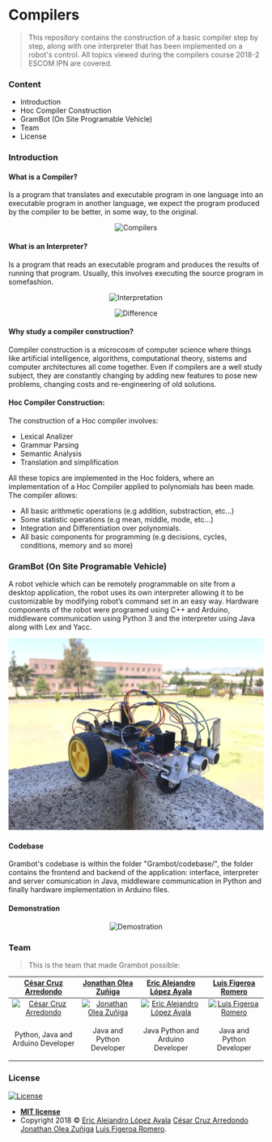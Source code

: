 # Compilers
> This repository contains the construction of a basic compiler step by step, along with one interpreter that has been implemented on a robot's control. All topics viewed during the compilers course 2018-2 ESCOM IPN are covered.

### Content
- Introduction
- Hoc Compiler Construction
- GramBot (On Site Programable Vehicle)
- Team
- License

### Introduction

#### What is a Compiler?
Is a program that translates and executable program in one language into an executable program in another language, we expect the program produced by the compiler to be better, in some way, to the original.

<p align="center">
  <img src="https://codon.com/images/compilers-for-free/compilation.gif" alt="Compilers"/>
</p>

#### What is an Interpreter?
Is a program that reads an executable program and produces the results of running that program. Usually, this involves executing the source program in somefashion.

<p align="center">
  <img src="https://codon.com/images/compilers-for-free/interpretation.gif" alt="Interpretation"/>
</p>

<p align="center">
  <img src="https://codon.com/images/compilers-for-free/venn-diagram.gif" alt="Difference"/>
</p>

#### Why study a compiler construction?
Compiler construction is a microcosm of computer science where things like artificial intelligence, algorithms, computational theory, sistems and computer architectures all come together. Even if compilers are a well study subject, they are constantly changing by adding new features to pose new problems, changing costs and re-engineering of old solutions.

#### Hoc Compiler Construction:
The construction of a Hoc compiler involves:
  - Lexical Analizer
  - Grammar Parsing
  - Semantic Analysis 
  - Translation and simplification
  
All these topics are implemented in the Hoc folders, where an implementation of a Hoc Compiler applied to polynomials has been made. The compiler allows:
  - All basic arithmetic operations (e.g addition, substraction, etc...)
  - Some statistic operations (e.g mean, middle, mode, etc...)
  - Integration and Differentiation over polynomials.
  - All basic components for programming (e.g decisions, cycles, conditions, memory and so more)
  
  
### GramBot (On Site Programable Vehicle)
A robot vehicle which can be remotely programmable on site from a desktop application, the robot uses its own interpreter allowing it to be customizable by modifying robot’s command set in an easy way. Hardware components of the robot were programed using C++ and Arduino, middleware communication using Python 3 and the interpreter using Java along with Lex and Yacc.

<p align="center">
  <img src="https://raw.githubusercontent.com/PitCoder/Compilers/master/Img/IMG_4836.JPG" alt="Grambot"/>
</p>

#### Codebase
Grambot's codebase is within the folder "Grambot/codebase/", the folder contains the frontend and backend of the application: interface, interpreter and server comunication in Java, middleware communication in Python and finally hardware implementation in Arduino files.  

#### Demonstration
<p align="center">
  <img src="https://raw.githubusercontent.com/PitCoder/Compilers/master/Img/demo.gif" alt="Demostration"/>
</p>

### Team

> This is the team that made Grambot possible:

| <a href="https://github.com/ccruz182" target="_blank">**César Cruz Arredondo**</a> | <a href="https://github.com/jonathanoleaz" target="_blank">**Jonathan Olea Zuñiga**</a> | <a href="https://github.com/PitCoder" target="_blank">**Eric Alejandro López Ayala**</a> | <a href="https://github.com/luisfig" target="_blank">**Luis Figeroa Romero**</a> |
| :---: |:---:| :---:| :---:|
| [![César Cruz Arredondo](https://avatars1.githubusercontent.com/u/28882910?s=200&v=2)](https://github.com/ccruz182)    | [![Jonathan Olea Zuñiga](https://avatars3.githubusercontent.com/u/21295348?s=200&v=2)](https://github.com/jonathanoleaz) | [![Eric Alejandro López Ayala](https://avatars3.githubusercontent.com/u/22123865?s=200&v=2)](https://github.com/PitCoder)  | [![Luis Figeroa Romero](https://avatars2.githubusercontent.com/u/31828147?s=200&v=2)](https://github.com/luisfig) |
| <p>Python, Java and Arduino Developer</p> | <p>Java and Python Developer</p> | <p>Java Python and Arduino Developer</p> | <p>Java and Python Developer</p> |

### License

[![License](http://img.shields.io/:license-mit-blue.svg?style=flat-square)](http://badges.mit-license.org)

- **[MIT license](http://opensource.org/licenses/mit-license.php)**
- Copyright 2018 © <a href="https://github.com/PitCoder" target="_blank">Eric Alejandro López Ayala</a>
<a href="https://github.com/ccruz182" target="_blank">César Cruz Arredondo</a>
<a href="https://github.com/jonathanoleaz" target="_blank">Jonathan Olea Zuñiga</a>
<a href="https://github.com/luisfig" target="_blank">Luis Figeroa Romero</a>.


